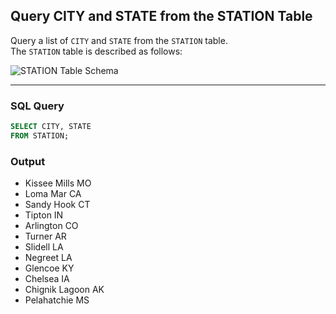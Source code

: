## Query CITY and STATE from the STATION Table
Query a list of `CITY` and `STATE` from the `STATION` table.  
The `STATION` table is described as follows:

![STATION Table Schema](https://s3.amazonaws.com/hr-challenge-images/9336/1449345840-5f0a551030-Station.jpg)

---

### SQL Query
```sql
SELECT CITY, STATE 
FROM STATION;
```

### Output

- Kissee Mills MO  
- Loma Mar CA  
- Sandy Hook CT  
- Tipton IN  
- Arlington CO  
- Turner AR  
- Slidell LA  
- Negreet LA  
- Glencoe KY  
- Chelsea IA  
- Chignik Lagoon AK  
- Pelahatchie MS  

